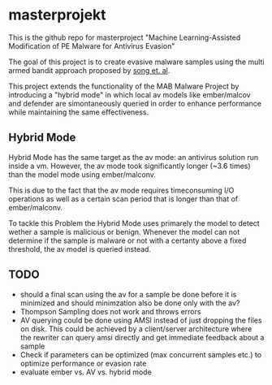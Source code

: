 # masterprojekt
This is the github repo for masterproject "Machine Learning-Assisted Modification of PE
Malware for Antivirus Evasion"

The goal of this project is to create evasive malware samples using the multi armed bandit approach proposed by [song et. al](https://github.com/bitsecurerlab/MAB-malware).

This project extends the functionality of the MAB Malware Project by introducing a "hybrid mode" in which local av models like ember/malcov and defender are simontaneously queried in order to enhance performance while maintaining the same effectiveness.


## Hybrid Mode
Hybrid Mode has the same target as the av mode: an antivirus solution run inside a vm. However, the av mode took significantly longer (~3.6 times) than the model mode using ember/malconv. 

This is due to the fact that the av mode requires timeconsuming I/O operations as well as a certain scan period that is longer than that of ember/malconv.

To tackle this Problem the Hybrid Mode uses primarely the model to detect wether a sample is malicious or benign. Whenever the model can not determine if the sample is malware or not with a certanty above a fixed threshold, the av model is queried instead.



## TODO
* should a final scan using the av for a sample be done before it is minimized and should minimzation also be done only with the av?
* Thompson Sampling does not work and throws errors
* AV querying could be done using AMSI instead of just dropping the files on disk. This could be achieved by a client/server architecture where the rewriter can query amsi directly and get immediate feedback about a sample
* Check if parameters can be optimized (max concurrent samples etc.) to optimize performance or evasion rate
* evaluate ember vs. AV vs. hybrid mode
